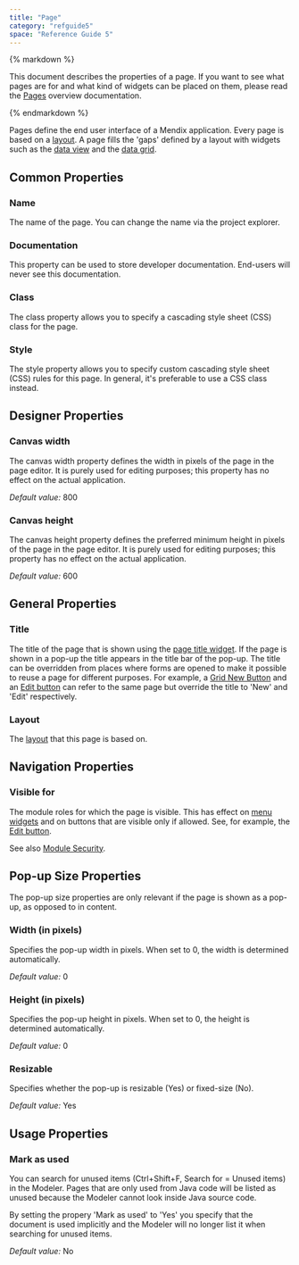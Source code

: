 ```yaml
---
title: "Page"
category: "refguide5"
space: "Reference Guide 5"
---
```



<div class="alert alert-warning">{% markdown %}

This document describes the properties of a page. If you want to see what pages are for and what kind of widgets can be placed on them, please read the [Pages](Pages) overview documentation.

{% endmarkdown %}</div>

Pages define the end user interface of a Mendix application. Every page is based on a [layout](Layout). A page fills the 'gaps' defined by a layout with widgets such as the [data view](Data+view) and the [data grid](Data+grid).

## Common Properties

### Name

The name of the page. You can change the name via the project explorer.

### Documentation

This property can be used to store developer documentation. End-users will never see this documentation.

### Class

The class property allows you to specify a cascading style sheet (CSS) class for the page.

### Style

The style property allows you to specify custom cascading style sheet (CSS) rules for this page. In general, it's preferable to use a CSS class instead.

## Designer Properties

### Canvas width

The canvas width property defines the width in pixels of the page in the page editor. It is purely used for editing purposes; this property has no effect on the actual application.

_Default value:_ 800

### Canvas height

The canvas height property defines the preferred minimum height in pixels of the page in the page editor. It is purely used for editing purposes; this property has no effect on the actual application.

_Default value:_ 600

## General Properties

### Title

The title of the page that is shown using the [page title widget](Page+title). If the page is shown in a pop-up the title appears in the title bar of the pop-up. The title can be overridden from places where forms are opened to make it possible to reuse a page for different purposes. For example, a [Grid New Button](Grid+New+Button) and an [Edit button](Edit+button) can refer to the same page but override the title to 'New' and 'Edit' respectively.

### Layout

The [layout](Layout) that this page is based on.

## Navigation Properties

### Visible for

The module roles for which the page is visible. This has effect on [menu widgets](Menu+Widgets) and on buttons that are visible only if allowed. See, for example, the [Edit button](Edit+button).

See also [Module Security](Module+Security).

## Pop-up Size Properties

The pop-up size properties are only relevant if the page is shown as a pop-up, as opposed to in content.

### Width (in pixels)

Specifies the pop-up width in pixels. When set to 0, the width is determined automatically.

_Default value:_ 0

### Height (in pixels)

Specifies the pop-up height in pixels. When set to 0, the height is determined automatically.

_Default value:_ 0

### Resizable

Specifies whether the pop-up is resizable (Yes) or fixed-size (No).

_Default value:_ Yes

## Usage Properties

### Mark as used

You can search for unused items (Ctrl+Shift+F, Search for = Unused items) in the Modeler. Pages that are only used from Java code will be listed as unused because the Modeler cannot look inside Java source code.

By setting the propery 'Mark as used' to 'Yes' you specify that the document is used implicitly and the Modeler will no longer list it when searching for unused items.

_Default value:_ No